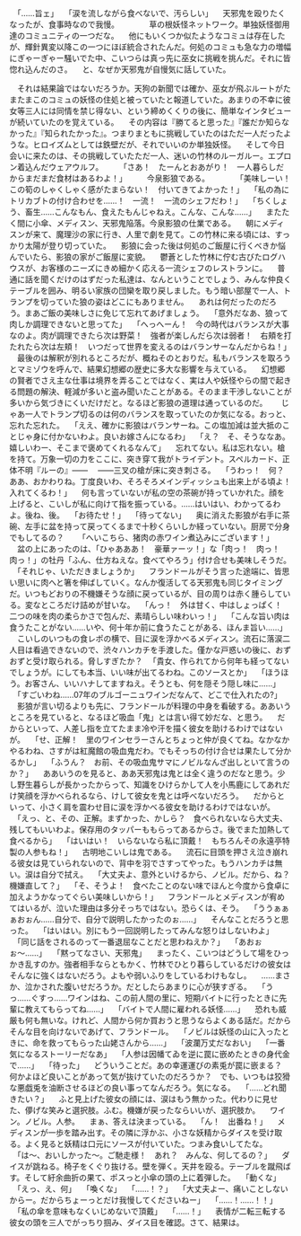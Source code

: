 　「……旨ェ」
　「涙を流しながら食べないで、汚らしい」
　天邪鬼を殴りたくなったが、食事時なので我慢。
　
　
　草の根妖怪ネットワーク。単独妖怪御用達のコミュニティの一つだな。
　他にもいくつか似たようなコミュは存在したが、輝針異変以降この一つにほぼ統合されたんだ。何処のコミュも急な力の増幅にぎゃーぎゃー騒いでた中、こいつらは真っ先に巫女に挑戦を挑んだ。それに皆惚れ込んだのさ。
　と、なぜか天邪鬼が自慢気に話していた。

　それは結果論ではないだろうか。天狗の新聞では確か、巫女が飛ぶルートがたまたまこのコミュの妖怪の住処と被っていたと報道していた。あまりの不幸に彼女等三人には同情を禁じ得ない、という締めくくりの後に、簡単なインタビューが続いていたのを覚えている。
　その内容は『勝てると思った』『誰だか知らなかった』『知られたかった』。つまりまともに挑戦していたのはただ一人だったような。ヒロイズムとしては鉄壁だが、それでいいのか単独妖怪。
　そして今日会いに来たのは、その挑戦していたただ一人、迷いの竹林のルーガルー。エプロン着込んだウェアウルフ。
　
　「さあ！　たーんとおあがり！　一人暮らしだからまだまだ食材はあるわよ！」
　
　今泉影狼である。
　
　
　「美味しーい！　この筍のしゃくしゃく感がたまらない！　付いてきてよかった！」
　「私の為にトリカブトの付け合わせを……！　一流！　一流のシェフだわ！」
　「ちくしょう、畜生……こんなもん、食えたもんじゃねえ。こんな、こんな……」
　またたく間に小傘、メディスン、天邪鬼陥落。今泉影狼の仕業である。
　朝にメディスンが来て、魔理沙の家に行き、人里で劇を見て。この竹林に来る頃には、すっかり太陽が登り切っていた。
　影狼に会った後は何処のご飯屋に行くべきか悩んでいたら、影狼の家がご飯屋に変貌。
　鬱蒼とした竹林に佇む古びたログハウスが、お客様のニーズにきめ細かく応える一流シェフのレストランに。
　普通に話を聞くだけのはずだった私達は、なんということでしょう、みんな仲良くテーブルを囲み、明るい家族の団欒を取り戻しました。もう暗い部屋で一人、トランプを切っていた狼の姿はどこにもありません。
　あれは何だったのだろう。まあご飯の美味しさに免じて忘れてあげましょう。
　「意外だなあ、狼って肉しか調理できないと思ってた」
　「へっへーん！　今の時代はバランスが大事なのよ。肉が調理できたら次は野菜！　強者が楽しんだら次は弱者！　右頬を打たれたら次は左頬！　いつだって世界を変えるのはバランサーなんだからね！」
　最後のは解釈が別れるところだが、概ねそのとおりだ。私もバランスを取ろうとマミゾウを呼んで、結果幻想郷の歴史に多大な影響を与えている。
　幻想郷の賢者でさえ主な仕事は境界を弄ることではなく、実は人や妖怪やらの間で起きる問題の解決、軽減が多いと盗み聞いたことがある。そのまま干渉しないことが多いから気づきにくいだけだと。なるほど影狼の道理は通っているのだ。　
　じゃあ一人でトランプ切るのは何のバランスを取っていたのか気になる。おっと、忘れた忘れた。
　「ええ、確かに影狼はバランサーね。この塩加減は並大抵のことじゃ身に付かないわよ。良いお嫁さんになるわ」
　「え？　そ、そうななあ。嬉しいわー、そこまで褒めてくれるなんて」
　忘れてない。私は忘れない。槍を持て。万象一切の力をここに、突き穿て我がトライデント。スペルカード、正体不明『ルーの』――
　――三叉の槍が床に突き刺さる。
　「うわっ！　何？　ああ、おかわりね。丁度良いわ、そろそろメインディッシュも出来上がる頃よ！　入れてくるわ！」
　何も言っていないが私の空の茶碗が持っていかれた。顔を上げると、こいしが私に向けて指を振っている。……はいはい、わかってるわよ。後ね、後。
　「お待たせ！」
　「待ってない」
　奥に消えた影狼が右手に茶碗、左手に盆を持って戻ってくるまで十秒くらいしか経っていない。厨房で分身でもしてるの？　
　「へいこちら、猪肉の赤ワイン煮込みにございます！」
　盆の上にあったのは、「ひゃあああ！　豪華ァーッ！」な「肉っ！　肉っ！　肉っ！」の牡丹「ふん、仕方ねえな。食べてやろう」付け合せも美味しそうだ。
　「それじゃ、いただきましょうか」
　フランドールがそう言った途端に、皆思い思いに肉へと箸を伸ばしていく。なんか復活してる天邪鬼も同じタイミングだ。いつもどおりの不機嫌そうな顔に戻っているが、目の周りは赤く腫らしている。変なところだけ詰めが甘いな。
　「んっ！　外は甘く、中はしょっぱく！　二つの味を肉の柔らかさで包んだ、素晴らしい味わいっ！」
　「こんな旨い肉は食うたことがない……いや、何十年か前に食うたことがある、ほんま旨い……」
　こいしのいつもの食レポの横で、目に涙を浮かべるメディスン。流石に落涙二人目は看過できないので、渋々ハンカチを手渡した。僅かな戸惑いの後に、おずおずと受け取られる。脅しすぎたか？
　「貴女、作られてから何年も経ってないでしょうが。にしても本当、いい味が出てるわね。このソースとか」
　「ほうほう。お客さん、いいハナしてますねえ。そうとも、何を隠そう隠し味に……」
　「すごいわね……07年のブルゴーニュワインだなんて、どこで仕入れたの?」
　影狼が言い切るよりも先に、フランドールが料理の中身を看破する。ああいうところを見ていると、なるほど吸血「鬼」とは言い得て妙だな、と思う。
　だからといって、人差し指を立てたまま冷や汗を描く彼女を助けるわけではないが。
　「せ、正解！　里のワインセラーさんとちょっと仲が良くてね。なかなかやるわね、さすがは紅魔館の吸血鬼だわ。でもそっちの付け合せは果たして分かるかし」
　「ふうん？　お前、その吸血鬼サマにノビルなんざ出しといて言うのか？」
　ああいうのを見ると、ああ天邪鬼は鬼とは全く違うのだなと思う。少し野生暮らしが長かったからって、知識をひけらかして人を小馬鹿にしてあれだけ笑顔を浮かべられるなら、けして彼女を鬼とは呼べないだろう。
　だからといって、小さく肩を震わせ目に涙を浮かべる彼女を助けるわけではないが。
　「えっ、と、その、正解。まずかった、かしら？　食べられないなら大丈夫、残してもいいわよ。保存用のタッパーももらってあるからさ。後でまた加熱して食べるから」
　「はいはい！　いらないなら私に頂戴！　もちろんその永遠亭特製の人参もね！」
　古明地こいしは鬼である。
　流石に目頭を押さえ泣き崩れる彼女は見ていられないので、背中を羽でさすってやった。もうハンカチは無い。涙は自分で拭え。
　「大丈夫よ、意外といけるから、ノビル。だから、ね？　機嫌直して？」
　「そ、そうよ！　食べたことのない味でほんと今度から食卓に加えようかなってぐらい美味しいから！」
　フランドールとメディスンが宥めてはいるが、泣いた理由は多分そっちではない。恐らくは、そう。
　「ううぁぁぁおぉん……自分で、自分で説明したかったのぉ……」
　そんなことだろうと思った。
　「はいはい。別にもう一回説明したってみんな怒りはしないわよ」
　「同じ話をされるのって一番退屈なことだと思わねえか？」
　「あおぉぉ〜……」
　「黙ってなさい、天邪鬼」
　まったく、こいつはどうして場をひっかき乱すのか。強者相手ならともかく、竹林でひとり暮らしているだけの彼女はそんなに強くはないだろう。よもや弱いふりをしているわけもなし。
　……まさか、泣かされた腹いせだろうか。だとしたらあまりに心が狭すぎる。
　「うっ……ぐすっ……ワインはね、この前人間の里に、短期バイトに行ったときに先輩に教えてもらってね……」
　「バイトで人間に雇われる妖怪……」
　恐れも威厳も何も無いな。けれど、人間から何か買おうと思うならよくある話だ。だからそんな目を向けないであげて、フランドール。
　「ノビルは妖怪の山に入ったときに、命を救ってもらった山姥さんから……」
　「波瀾万丈だなおい」
　「一番気になるストーリーだなあ」
　「人参は因幡てゐを逆に罠に嵌めたときの身代金で……」
　「待った」
　どういうことだ。あの幸運運びの素兎が罠に嵌まる？　何かよほど良いことがあって気が抜けていたのだろうか？　でも、いつもは狡猾な悪戯兎を油断させるほどの良い事ってなんだろう。気になる。
　「……どれ聞きたい？」
　ふと見上げた彼女の顔には、涙はもう無かった。代わりに見せた、儚げな笑みと選択肢。ふむ。機嫌が戻ったならいいが、選択肢か。
　ワイン。ノビル。人参。
　まぁ、答えは決まっている。
　「ん！　出番ね！」
　メディスンが一歩を踏み出す。その隣に浮かぶ、小さな妖精からダイスを受け取る。よく見ると妖精は口元にソースが付いていた。つまみ食いしてたな。
　「は〜、おいしかった〜。ご馳走様！　あれ？　みんな、何してるの？」
　ダイスが跳ねる。椅子をくぐり抜ける。壁を弾く。天井を殴る。テーブルを蹴飛ばす。そして紆余曲折の果て、ポスっと小傘の頭の上に着弾した。
　「動くな」
　「えっ、え、何」
　「喚くな」
　「……！？」
　「大丈夫よー、痛いことしないからー。だからちょーっとだけ我慢してくださいねー」
　「……！……！！」
　「私の傘を意味もなくいじめないで頂戴」
　「……！」
　表情が二転三転する彼女の頭を三人でがっちり掴み、ダイス目を確認。さて、結果は。